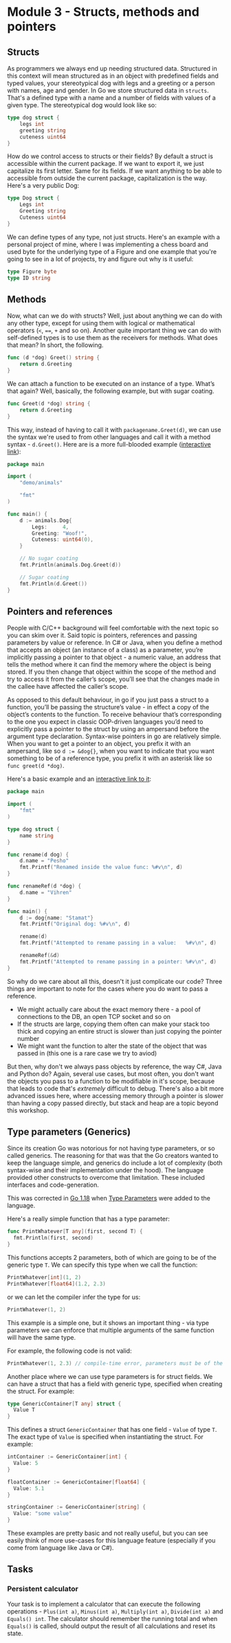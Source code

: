 # Module 3 - Structs, methods and pointers

## Structs

As programmers we always end up needing structured data. Structured in this context will mean structured as in an object with predefined fields and typed values, your stereotypical dog with legs and a greeting or a person with names, age and gender. In Go we store structured data in `structs`. That's a defined type with a name and a number of fields with values of a given type. The stereotypical dog would look like so:
```go
type dog struct {
	legs int
	greeting string
	cuteness uint64
}
```

How do we control access to structs or their fields? By default a struct is accessible within the current package. If we want to export it, we just capitalize its first letter. Same for its fields. If we want anything to be able to accessible from outside the current package, capitalization is the way. Here's a very public Dog:

```go
type Dog struct {
	Legs int
	Greeting string
	Cuteness uint64
}
```

We can define types of any type, not just structs. Here's an example with a personal project of mine, where I was implementing a chess board and used byte for the underlying type of a Figure and one example that you're going to see in a lot of projects, try and figure out why is it useful:

```go
type Figure byte
type ID string
```

## Methods
Now, what can we do with structs? Well, just about anything we can do with any other type, except for using them with logical or mathematical operators (`<`, `==`, `+` and so on). Another quite important thing we can do with self-defined types is to use them as the receivers for methods. What does that mean? In short, the following.

```go
func (d *dog) Greet() string {
	return d.Greeting
}
```

We can attach a function to be executed on an instance of a type. What’s that again? Well, basically, the following example, but with sugar coating.

```go
func Greet(d *dog) string {
	return d.Greeting
}
```

This way, instead of having to call it with `packagename.Greet(d)`, we can use the syntax we're used to from other languages and call it with a method syntax - `d.Greet()`. Here are is a more full-blooded example ([interactive link](https://go.dev/play/p/BSyy_d4Eq9n)):

```go
package main

import (
	"demo/animals"

	"fmt"
)

func main() {
	d := animals.Dog{
		Legs:     4,
		Greeting: "Woof!",
		Cuteness: uint64(0),
	}

	// No sugar coating
	fmt.Println(animals.Dog.Greet(d))

	// Sugar coating
	fmt.Println(d.Greet())
}
```
## Pointers and references

People with C/C++ background will feel comfortable with the next topic so you can skim over it. Said topic is pointers, references and passing parameters by value or reference. In C# or Java, when you define a method that accepts an object (an instance of a class) as a parameter, you’re implicitly passing a pointer to that object - a numeric value, an address that tells the method where it can find the memory where the object is being stored. If you then change that object within the scope of the method and try to access it from the caller’s scope, you’ll see that the changes made in the callee have affected the caller’s scope.

As opposed to this default behaviour, in go if you just pass a struct to a function, you’ll be passing the structure’s value - in effect a copy of the object’s contents to the function. To receive behaviour that’s corresponding to the one you expect in classic OOP-driven languages you’d need to explicitly pass a pointer to the struct by using an ampersand before the argument type declaration. Syntax-wise pointers in go are relatively simple. When you want to get a pointer to an object, you prefix it with an ampersand, like so `d := &dog{}`, when you want to indicate that you want something to be of a reference type, you prefix it with an asterisk like so `func greet(d *dog)`.

Here's a basic example and an [interactive link to it](https://play.golang.org/p/ZFQg7eoU9e5):

```go
package main

import (
	"fmt"
)

type dog struct {
	name string
}

func rename(d dog) {
	d.name = "Pesho"
	fmt.Printf("Renamed inside the value func: %#v\n", d)
}

func renameRef(d *dog) {
	d.name = "Vihren"
}

func main() {
	d := dog{name: "Stamat"}
	fmt.Printf("Original dog: %#v\n", d)

	rename(d)
	fmt.Printf("Attempted to rename passing in a value:   %#v\n", d)

	renameRef(&d)
	fmt.Printf("Attempted to rename passing in a pointer: %#v\n", d)
}
```

So why do we care about all this, doesn't it just complicate our code? Three things are important to note for the cases where you do want to pass a reference. 
 - We might actually care about the exact memory there - a pool of connections to the DB, an open TCP socket and so on
 - If the structs are large, copying them often can make your stack too thick and copying an entire struct is slower than just copying the pointer number
 - We might want the function to alter the state of the object that was passed in (this one is a rare case we try to aviod)

But then, why don't we always pass objects by reference, the way C#, Java and Python do? Again, several use cases, but most often, you don't want the objects you pass to a function to be modifiable in it's scope, because that leads to code that's *extremely* difficult to debug. There's also a bit more advanced issues here, where accessing memory through a pointer is slower than having a copy passed directly, but stack and heap are a topic beyond this workshop.

## Type parameters (Generics)

Since its creation Go was notorious for not having type parameters, or so called generics.
The reasoning for that was that the Go creators wanted to keep the language simple, and generics do include a lot of complexity (both syntax-wise and their implementation under the hood).
The language provided other constructs to overcome that limitation.
These included interfaces and code-generation.

This was corrected in [Go 1.18](https://go.dev/blog/go1.18) when [Type Parameters](https://go.dev/blog/intro-generics) were added to the language.

Here's a really simple function that has a type parameter:

```go
func PrintWhatever[T any](first, second T) {
  fmt.Println(first, second)
}
```

This functions accepts 2 parameters, both of which are going to be of the generic type `T`.
We can specify this type when we call the function:

```go
PrintWhatever[int](1, 2)
PrintWhatever[float64](1.2, 2.3)
```

or we can let the compiler infer the type for us:

```go
PrintWhatever(1, 2)
```

This example is a simple one, but it shows an important thing - via type parameters we can enforce that multiple arguments of the same function will have the same type.

For example, the following code is not valid:

```go
PrintWhatever(1, 2.3) // compile-time error, parameters must be of the same type
```

Another place where we can use type parameters is for struct fields.
We can have a struct that has a field with generic type, specified when creating the struct.
For example:

```go
type GenericContainer[T any] struct {
  Value T
}
```

This defines a struct `GenericContainer` that has one field - `Value` of type `T`.
The exact type of `Value` is specified when instantiating the struct.
For example:

```go
intContainer := GenericContainer[int] {
  Value: 5
}

floatContainer := GenericContainer[float64] {
  Value: 5.1
}

stringContainer := GenericContainer[string] {
  Value: "some value"
}
```

These examples are pretty basic and not really useful, but you can see easily think of more use-cases for this language feature (especially if you come from language like Java or C#).

## Tasks
### Persistent calculator
Your task is to implement a calculator that can execute the following operations - `Plus(int a)`, `Minus(int a)`, `Multiply(int a)`, `Divide(int a)` and `Equals() int`. The calculator should remember the running total and when `Equals()` is called, should output the result of all calculations and reset its state.

